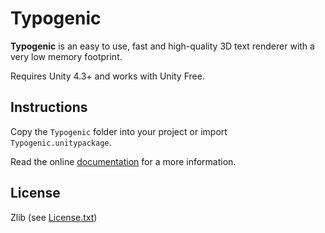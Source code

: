 Typogenic
=========

**Typogenic** is an easy to use, fast and high-quality 3D text renderer with a very low memory footprint.

Requires Unity 4.3+ and works with Unity Free.

Instructions
------------

Copy the `Typogenic` folder into your project or import `Typogenic.unitypackage`.

Read the online [documentation](http://thomashourdel.com/typogenic/doc/) for a more information.

License
-------

Zlib (see [License.txt](LICENSE.txt))
